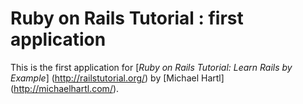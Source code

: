 # Ruby on Rails Tutorial : first application

This is the first application for [*Ruby on Rails Tutorial: Learn Rails by Example*] (http://railstutorial.org/)
by [Michael Hartl] (http://michaelhartl.com/).